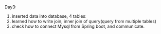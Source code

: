 
Day3:

1. inserted data into database, 4 tables:
2. learned how to write join, inner join of query(query from multiple tables)
3. check how to connect Mysql from Spring boot, and communicate.